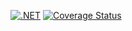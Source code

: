 [![.NET](https://github.com/abenedykt/pest/actions/workflows/dotnet.yml/badge.svg)](https://github.com/abenedykt/pest/actions/workflows/dotnet.yml) [![Coverage Status](https://coveralls.io/repos/github/abenedykt/pest/badge.svg?branch=main)](https://coveralls.io/github/abenedykt/pest?branch=main)
